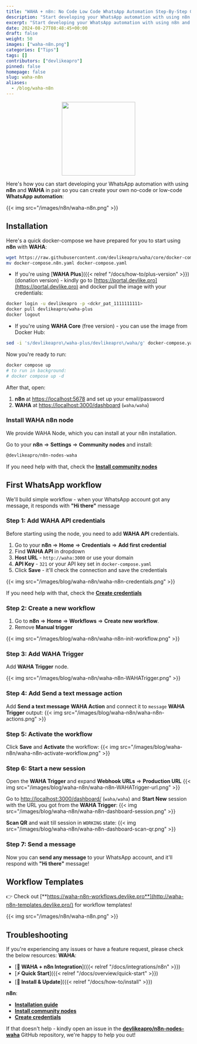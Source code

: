 ```yaml
---
title: "WAHA + n8n: No Code Low Code WhatsApp Automation Step-By-Step Guide"
description: "Start developing your WhatsApp automation with using n8n and WAHA in pair!"
excerpt: "Start developing your WhatsApp automation with using n8n and WAHA in pair!"
date: 2024-08-27T08:48:45+00:00
draft: false
weight: 50
images: ["waha-n8n.png"]
categories: ["Tips"]
tags: []
contributors: ["devlikeapro"]
pinned: false
homepage: false
slug: waha-n8n
aliases:
  - /blog/waha-n8n
---
```


<p align="center">
  <img src="/images/n8n/WAHA+n8n.png" width='200'/>
</p>

Here's how you can start developing your WhatsApp automation with using **n8n** and **WAHA** in pair so you can create 
your own no-code or low-code **WhatsApp automation**:

{{< img src="/images/n8n/waha-n8n.png" >}}

## Installation
Here's a quick docker-compose we have prepared for you to start using **n8n** with **WAHA**:

```bash
wget https://raw.githubusercontent.com/devlikeapro/waha/core/docker-compose.n8n.yaml
mv docker-compose.n8n.yaml docker-compose.yaml
```


- If you're using [**WAHA Plus**]({{< relref "/docs/how-to/plus-version" >}}) (donation version) - kindly go to 
[https://portal.devlike.pro](https://portal.devlike.pro)
and docker pull the image with your credentials:
```bash
docker login -u devlikeapro -p <dckr_pat_1111111111>
docker pull devlikeapro/waha-plus
docker logout
```

- If you're using **WAHA Core** (free version) - you can use the image from Docker Hub:
```bash
sed -i 's/devlikeapro\/waha-plus/devlikeapro\/waha/g' docker-compose.yaml
```

Now you're ready to run:
```bash
docker compose up 
# to run in background:
# docker compose up -d
```

After that, open:
1. **n8n** at [https://localhost:5678](https://localhost:5678) and set up your email/password
2. **WAHA** at [https://localhost:3000/dashboard](https://localhost:3000/dashboard) (`waha/waha`)

### Install WAHA n8n node
We provide WAHA Node, which you can install at your n8n installation.

Go to your **n8n** => **Settings** => **Community nodes** and install:
```bash
@devlikeapro/n8n-nodes-waha
```

If you need help with that, check the
[**Install community nodes**](https://docs.n8n.io/integrations/community-nodes/installation/gui-install/)


## First WhatsApp workflow
We'll build simple workflow - when your WhatsApp account got any message, 
it responds with **"Hi there"** message

### Step 1: Add WAHA API credentials
Before starting using the node, you need to add **WAHA API** credentials.
1. Go to your **n8n** => **Home** => **Credentials** => **Add first credential**
2. Find **WAHA API** in dropdown
3. **Host URL** - `http://waha:3000` or use your domain
4. **API Key** - `321` or your API key set in `docker-compose.yaml`
5. Click **Save** - it'll check the connection and save the credentials

{{< img src="/images/blog/waha-n8n/waha-n8n-credentials.png" >}}

If you need help with that, check the
[**Create credentials**](https://docs.n8n.io/credentials/add-edit-credentials/)

### Step 2: Create a new workflow
1. Go to **n8n** => **Home** => **Workflows** => **Create new workflow**.
2. Remove **Manual trigger**

{{< img src="/images/blog/waha-n8n/waha-n8n-init-workflow.png" >}}

### Step 3: Add WAHA Trigger
Add **WAHA Trigger** node.

{{< img src="/images/blog/waha-n8n/waha-n8n-WAHATrigger.png" >}}

### Step 4: Add Send a text message action
Add **Send a text message** **WAHA Action** and connect it to `message` **WAHA Trigger** output:
{{< img src="/images/blog/waha-n8n/waha-n8n-actions.png" >}}

### Step 5: Activate the workflow
Click **Save** and **Activate** the workflow:
{{< img src="/images/blog/waha-n8n/waha-n8n-activate-workflow.png" >}}

### Step 6: Start a new session
Open the **WAHA Trigger** and expand **Webhook URLs** => **Production URL**
{{< img src="/images/blog/waha-n8n/waha-n8n-WAHATrigger-url.png" >}}

Go to [http://localhost:3000/dashboard/](http://localhost:3000/dashboard/) (`waha/waha`) and 
**Start New** session with the URL you got from the **WAHA Trigger**:
{{< img src="/images/blog/waha-n8n/waha-n8n-dashboard-session.png" >}}

**Scan QR** and wait till session in `WORKING` state:
{{< img src="/images/blog/waha-n8n/waha-n8n-dashboard-scan-qr.png" >}}

### Step 7: Send a message
Now you can **send any message** to your WhatsApp account, and it'll respond with **"Hi there"** message!

## Workflow Templates
👉 Check out 
[**https://waha-n8n-workflows.devlike.pro**](http://waha-n8n-templates.devlike.pro/) 
for workflow templates!

{{< img src="/images/n8n/waha-n8n.png" >}}

## Troubleshooting
If you're experiencing any issues or have a feature request, please check the below resources:
**WAHA**:
- [**🧩 WAHA + n8n Integration**]({{< relref "/docs/integrations/n8n" >}})
- [**⚡ Quick Start**]({{< relref "/docs/overview/quick-start" >}})
- [**🔧 Install & Update**]({{< relref "/docs/how-to/install" >}})
  
**n8n**:
- [**Installation guide**](https://docs.n8n.io/hosting/installation/docker/#starting-n8n)
- [**Install community nodes**](https://docs.n8n.io/integrations/community-nodes/installation/gui-install/)
- [**Create credentials**](https://docs.n8n.io/credentials/add-edit-credentials/)

If that doesn't help - kindly open an issue in the 
[**devlikeapro/n8n-nodes-waha**](https://github.com/devlikeapro/n8n-nodes-waha/)
GitHub repository, we're happy to help you out!
